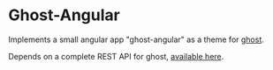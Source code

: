 # Ghost-Angular

Implements a small angular app "ghost-angular" as a theme for [ghost](http://ghost.org). 

Depends on a complete REST API for ghost, [available here](https://github.com/patrickdbakke/ghost-spa/tree/feature/public_REST_API).
